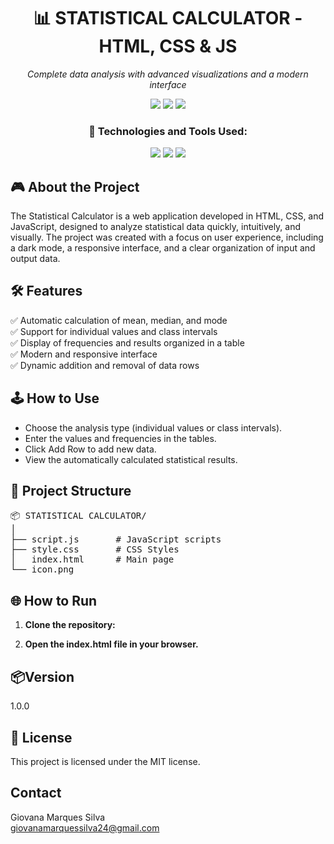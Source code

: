 <h1 align="center">📊 STATISTICAL CALCULATOR - HTML, CSS & JS</h1> 

<p align="center"><em>Complete data analysis with advanced visualizations and a modern interface</em></p> 
<p align="center"> 
  <img src="https://img.shields.io/badge/last%20commit-october-blue?style=flat-square" /> 
  <img src="https://img.shields.io/badge/javascript-57.2%25-F7DF1E?style=flat-square&logo=javascript&logoColor=black" /> 
  <img src="https://img.shields.io/badge/technologies-3-blue?style=flat-square" /> </p> 
  
  <h3 align="center">🧠 Technologies and Tools Used:</h3> <p align="center"> 
    <img src="https://img.shields.io/badge/HTML5-E34F26?style=for-the-badge&logo=html5&logoColor=white" /> 
    <img src="https://img.shields.io/badge/CSS3-1572B6?style=for-the-badge&logo=css3&logoColor=white" /> 
    <img src="https://img.shields.io/badge/JavaScript-F7DF1E?style=for-the-badge&logo=javascript&logoColor=black" /> </p>

## 🎮 About the Project
The Statistical Calculator is a web application developed in HTML, CSS, and JavaScript, designed to analyze statistical data quickly, intuitively, and visually.
The project was created with a focus on user experience, including a dark mode, a responsive interface, and a clear organization of input and output data.

## 🛠️ Features

✅ Automatic calculation of mean, median, and mode <br>
✅ Support for individual values ​​and class intervals <br>
✅ Display of frequencies and results organized in a table <br>
✅ Modern and responsive interface <br>
✅ Dynamic addition and removal of data rows

## 🕹️ How to Use

- Choose the analysis type (individual values ​​or class intervals).
- Enter the values ​​and frequencies in the tables.
- Click Add Row to add new data.
- View the automatically calculated statistical results.

## 📂 Project Structure

<pre>
📦 STATISTICAL CALCULATOR/
│
├── script.js       # JavaScript scripts 
├── style.css       # CSS Styles
│   index.html      # Main page
└── icon.png                
</pre>

## 🌐 How to Run

1. **Clone the repository:**

2. **Open the index.html file in your browser.**

<h2>📦Version</h2>
<p>1.0.0</p>

<h2>📄 License</h2>
<p>This project is licensed under the MIT license.</p>

## Contact
Giovana Marques Silva <br>
giovanamarquessilva24@gmail.com



